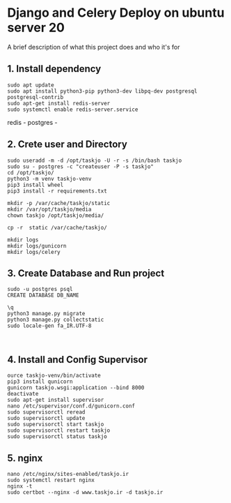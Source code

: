 
# Django and Celery Deploy on ubuntu server 20

A brief description of what this project does and who it's for


## 1. Install dependency
```shell
sudo apt update
sudo apt install python3-pip python3-dev libpq-dev postgresql postgresql-contrib
sudo apt-get install redis-server
sudo systemctl enable redis-server.service

``` 
redis - postgres - 

## 2. Crete user and Directory

```shell
sudo useradd -m -d /opt/taskjo -U -r -s /bin/bash taskjo
sudo su - postgres -c "createuser -P -s taskjo"
cd /opt/taskjo/
python3 -m venv taskjo-venv
pip3 install wheel
pip3 install -r requirements.txt

mkdir -p /var/cache/taskjo/static
mkdir /var/opt/taskjo/media
chown taskjo /opt/taskjo/media/

cp -r  static /var/cache/taskjo/

mkdir logs
mkdir logs/gunicorn
mkdir logs/celery

```

## 3. Create Database and Run project


```shell
sudo -u postgres psql 
CREATE DATABASE DB_NAME

\q
python3 manage.py migrate
python3 manage.py collectstatic
sudo locale-gen fa_IR.UTF-8
```

```shell
    
```



## 4. Install and Config  Supervisor
```
ource taskjo-venv/bin/activate
pip3 install qunicorn
gunicorn taskjo.wsgi:application --bind 8000
deactivate
sudo apt-get install supervisor
nano /etc/supervisor/conf.d/gunicorn.conf
sudo supervisorctl reread
sudo supervisorctl update
sudo supervisorctl start taskjo
sudo supervisorctl restart taskjo
sudo supervisorctl status taskjo
```
## 5. nginx
```
nano /etc/nginx/sites-enabled/taskjo.ir
sudo systemctl restart nginx
nginx -t
sudo certbot --nginx -d www.taskjo.ir -d taskjo.ir
```


